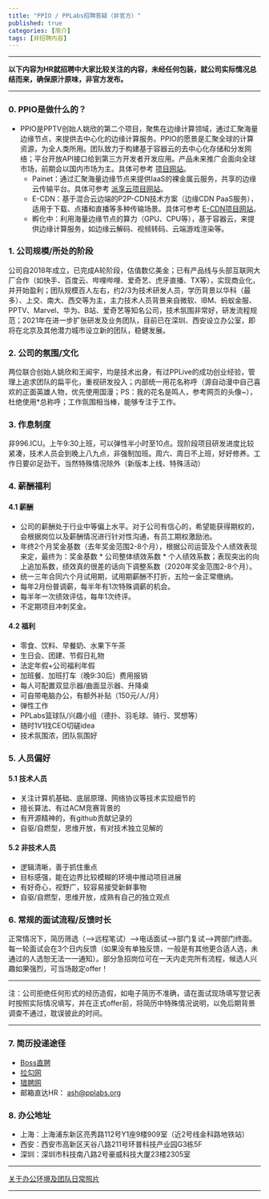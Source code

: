 ```yaml
---
title: "PPIO / PPLabs招聘答疑（非官方）"
published: true
categories: [简介]
tags: [非招聘内容]
---
```

<hr/>

**以下内容为HR就招聘中大家比较关注的内容，未经任何包装，就公司实际情况总结而来，确保原汁原味，非官方发布。**
<hr/>

### 0. PPIO是做什么的？

- PPIO是PPTV创始人姚欣的第二个项目，聚焦在边缘计算领域，通过汇聚海量边缘节点，来提供去中心化的边缘计算服务。PPIO的愿景是汇聚全球的计算资源，为全人类所用。团队致力于构建基于容器云的去中心化存储和分发网络；平台开放API接口给到第三方开发者开发应用。产品未来推广会面向全球市场，前期会以国内市场为主。具体可参考 [项目网站](https://ppio.cn/)。
  - Painet：通过汇聚海量边缘节点来提供IaaS的裸金属云服务，共享的边缘云传输平台。具体可参考 [派享云项目网站](https://www.painet.work/welcome)。
  - E-CDN：基于混合云边端的P2P-CDN技术方案（边缘CDN PaaS服务），适用于下载、点播和直播等多种传输场景。具体可参考 [E-CDN项目网站](https://ppio.cloud/zh)。
  - 孵化中：利用海量边缘节点的算力（GPU、CPU等），基于容器云，来提供边缘计算服务，如边缘云解码、视频转码、云端游戏渲染等。

### 1. 公司规模/所处的阶段

公司自2018年成立，已完成A轮阶段，估值数亿美金；已有产品线与头部互联网大厂合作（如快手、百度云、哔哩哔哩、爱奇艺、虎牙直播、TX等），实现商业化，并开始盈利；团队规模百人左右，约2/3为技术研发人员，学历背景以华科（最多）、上交、南大、西交等为主，主力技术人员背景来自微软、IBM、蚂蚁金服、PPTV、Marvel、华为、B站、爱奇艺等知名公司，技术氛围非常好，研发流程规范；2021年在进一步扩张研发及业务团队，目前已在深圳、西安设立办公室，即将在北京及其他潜力城市设立新的团队，稳健发展。

### 2. 公司的氛围/文化

两位联合创始人姚欣和王闻宇，均是技术出身，有过PPLive的成功创业经验，管理上追求团队的扁平化，重视研发投入；内部统一用花名称呼（源自动漫中自己喜欢的正面英雄人物，优先使用国漫；PS：我的花名是鸣人，参考网页的头像~），杜绝使用*总称呼；工作氛围相当棒，能够专注于工作。

### 3. 作息制度

非996.ICU。上午9:30上班，可以弹性半小时至10点。现阶段项目研发进度比较紧凑，技术人员会到晚上八九点，非强制加班。周六、周日不上班，好好修养。工作日要卯足劲干。当然特殊情况除外（新版本上线、特殊活动）

### 4. 薪酬福利
#### 4.1 薪酬
- 公司的薪酬处于行业中等偏上水平。对于公司有信心的，希望能获得期权的，会根据岗位以及薪酬情况进行针对性沟通，有员工期权激励池。
- 年终2个月奖金基数（去年奖金范围2-8个月），根据公司运营及个人绩效表现来定，最终为：奖金基数 * 公司整体绩效系数 * 个人绩效系数；表现突出的向上追加系数，绩效真的很差的话向下调整系数（2020年奖金范围2-8个月）。
- 统一三年合同六个月试用期，试用期薪酬不打折，五险一金正常缴纳。
- 每年2月份普调薪，每半年有1次特殊调薪的机会。
- 每半年一次绩效评估，每年1次终评。
- 不定期项目冲刺奖金。
#### 4.2 福利
- 零食、饮料、早餐奶、水果下午茶
- 生日会、团建、节假日礼物
- 法定年假+公司福利年假
- 加班餐、加班打车（晚9:30后）费用报销
- 每人可配置双显示器/曲面显示器、升降桌
- 可自带电脑办公，有额外补贴（150元/人/月）
- 弹性工作
- PPLabs篮球队/兴趣小组（德扑、羽毛球、骑行、冥想等）
- 随时1V1找CEO切磋idea
- 技术氛围浓，团队氛围好

### 5. 人员偏好
#### 5.1 技术人员
  - 关注计算机基础、底层原理、网络协议等技术实现细节的
  - 擅长算法、有过ACM竞赛背景的
  - 有开源精神的，有github贡献记录的
  - 自驱/自燃型，思维开放，有对技术独立见解的
#### 5.2 非技术人员
  - 逻辑清晰，善于抓住重点
  - 目标感强，能在边界比较模糊的环境中推动项目进展
  - 有好奇心，视野广，较容易接受新鲜事物
  - 自驱/自燃型，思维开放，成熟有自己的独立观点

### 6. 常规的面试流程/反馈时长

正常情况下，简历筛选（-->远程笔试）-->电话面试-->部门复试-->跨部门终面。每一轮面试会在3个日内反馈（如果没有单独反馈，一般是有其他更合适人选，未通过的人选恕无法一一通知）。部分急招岗位可在一天内走完所有流程，候选人兴趣如果强烈，可当场敲定offer！

<hr>

注：公司拒绝任何形式的经历造假，如电子简历不准确，请在面试现场填写登记表时按照实际情况填写，并在正式offer前，将简历中特殊情况说明，以免后期背景调查不通过，耽误彼此的时间。

<hr>


### 7. 简历投递途径
- [Boss直聘](https://www.zhipin.com/gongsir/5ba2ae5248837b0d1n192Nq0FQ~~.html?ka=company-jobs)
- [拉勾网](https://www.lagou.com/gongsi/j443505.html)
- [猎聘网](https://www.liepin.com/company/9566183)
- 邮箱直达HR： ash@pplabs.org

### 8. 办公地址
 - 上海：上海浦东新区亮秀路112号Y1座9楼909室（近2号线金科路地铁站）
 - 西安：西安市高新区天谷八路211号环普科技产业园G3栋5F
 - 深圳：深圳市科技南八路2号豪威科技大厦23楼2305室

<hr>

[关于办公环境及团队日常照片](http://www.ashma.info/2019/03/02/pic-of-PPLabs/)

<hr>
